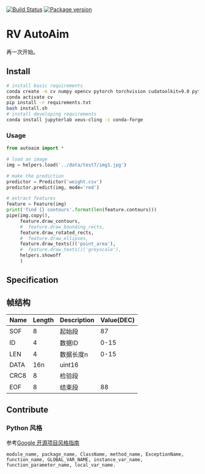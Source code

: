 [![Build Status](https://travis-ci.com/RoboVigor/RV-AutoAim.svg?token=2Z1XgX7xLxVemPKXnupb&branch=v2)](https://travis-ci.com/RoboVigor/RV-AutoAim) [![Package version](https://badge.fury.io/gh/RoboVigor%2FRV-AutoAim.svg)](https://badge.fury.io/gh/RoboVigor%2FRV-AutoAim)

# RV AutoAim

再一次开始。

## Install

```bash
# install basic requirements
conda create -n cv numpy opencv pytorch torchvision cudatoolkit=9.0 python=3.6 -c pytorch
conda activate cv
pip install -r requirements.txt
bash install.sh
# install developing requirements
conda install jupyterlab xeus-cling -c conda-forge
```

### Usage

```python
from autoaim import *

# load an image
img = helpers.load('../data/test7/img1.jpg')

# make the prediction
predictor = Predictor('weight.csv')
predictor.predict(img, mode='red')

# extract features
feature = Feature(img)
print('find {} contours'.format(len(feature.contours)))
pipe(img.copy(),
     feature.draw_contours,
     #  feature.draw_bounding_rects,
     feature.draw_rotated_rects,
     #  feature.draw_ellipses,
     feature.draw_texts()('point_area'),
     #  feature.draw_texts()('greyscale'),
     helpers.showoff
     )
```

## Specification

## 帧结构

| Name | Length | Description   | Value(DEC) |
| ---- | ------ | ------------- | ---------- |
| SOF  | 8      | 起始段        | 87         |
| ID   | 4      | 数据ID        | 0-15       |
| LEN  | 4      | 数据长度n     | 0-15       |
| DATA | 16n    | uint16        |            |
| CRC8 | 8      | 检验段 |            |
| EOF  | 8      | 结束段        | 88         |

## Contribute

### Python 风格

参考[Google 开源项目风格指南](https://zh-google-styleguide.readthedocs.io/en/latest/google-python-styleguide/python_style_rules/#id16)

```
module_name, package_name, ClassName, method_name, ExceptionName, function_name, GLOBAL_VAR_NAME, instance_var_name, function_parameter_name, local_var_name.
```
